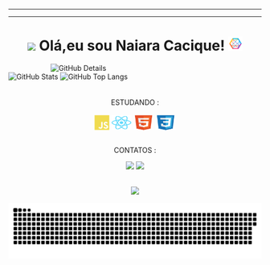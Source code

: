 
-----
-----
<h1 align="center">
 <img src="https://media.giphy.com/media/hvRJCLFzcasrR4ia7z/giphy.gif" width="28">
Olá,eu sou Naiara Cacique! 
  <img src='https://github.com/Nai-cacique/Nai-cacique/blob/main/icons8-connect-develop-48.png'width="28">
</h1>

<div>
<img align="right" alt="GitHub Details" width="420px" src="http://github-profile-summary-cards.vercel.app/api/cards/profile-details?username=Nai-cacique&theme=github_dark"/>
<!--- <img alt="GitHub Commits" width="200px" src="http://github-profile-summary-cards.vercel.app/api/cards/productive-time?username=Nai-cacique&theme=github_dark"/> -->
<img alt="GitHub Stats" width="200px" src="http://github-profile-summary-cards.vercel.app/api/cards/stats?username=Nai-cacique&theme=github_dark"/>
<img alt="GitHub Top Langs" width="200px" src="http://github-profile-summary-cards.vercel.app/api/cards/repos-per-language?username=Nai-cacique&theme=github_dark"/>
</div>

</div>

<div style="display: inline_block"><br>

<div align="center""><br>
  ESTUDANDO :

<div align="center">
<div style="display: inline_block"><br>
  <img align="center" alt="Nai-Js" height="30" width="30" src="https://raw.githubusercontent.com/devicons/devicon/master/icons/javascript/javascript-plain.svg">
  <img align="center" alt="Nai-React" height="30" width="40" src="https://raw.githubusercontent.com/devicons/devicon/master/icons/react/react-original.svg">
  <img align="center" alt="Nai -HTML" height="30" width="40" src="https://raw.githubusercontent.com/devicons/devicon/master/icons/html5/html5-original.svg">
  <img align="center" alt="Nai-CSS" height="30" width="40" src="https://raw.githubusercontent.com/devicons/devicon/master/icons/css3/css3-original.svg">

 </div>
</br>

CONTATOS :
<div align="center">
<a href = "mailto:naiaracacique@gmail.com"><img src="https://img.shields.io/badge/-Gmail-%23333?style=for-the-badge&logo=gmail&logoColor=white" destino ="_blank"></a>
<a href = "https://www.linkedin.com/in/naiara-lana-cacique-277a3624a/" target="_blank"><img src="https://img.shields.io/badge/LinkedIn-0077B5?style=for-the-badge&logo=linkedin&logoColor=white" target="_blank"></a>

</div>
</br>

<p align="center">   <img alingn="center" src="https://profile-counter.glitch.me/Nai-cacique/count.svg" /></p>

![ Animação de cobra ](https://github.com/Nai-cacique/Nai-cacique/blob/output/github-contribution-grid-snake.svg)

